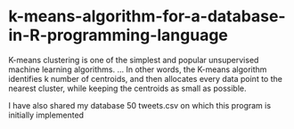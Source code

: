 # k-means-algorithm-for-a-database-in-R-programming-language
K-means clustering is one of the simplest and popular unsupervised machine learning algorithms. ... In other words, the K-means algorithm identifies k number of centroids, and then allocates every data point to the nearest cluster, while keeping the centroids as small as possible.


I have also shared my database 50 tweets.csv on which this program is initially implemented
